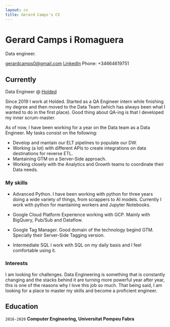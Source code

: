 ```yaml
---
layout: cv
title: Gerard Camps's CV
---
```

# Gerard Camps i Romaguera
Data engineer.

<div id="webaddress">
<a href="gerardcamps0@gmail.com">gerardcamps0@gmail.com</a>
<a href="https://www.linkedin.com/in/gerard-camps-70b471185">LinkedIn</a>
Phone: +34664619751
</div>


## Currently

Data Engineer @ [Holded](https://www.linkedin.com/company/holded/)

Since 2019 I work at Holded. Started as a QA Engineer intern while finishing my degree and then moved to the Data Team (which has always been what I wanted to do in the first place). Good thing about QA-ing is that I developed my inner scrum-master. 

As of now, I have been working for a year on the Data team as a Data Engineer. My tasks consist on the following:
- Develop and mantain our ELT pipelines to populate our DW.
- Working (a lot) with different APIs to create integrations on data destinations for reverse ETL.
- Mantaining GTM on a Server-Side approach. 
- Working closely with the Analytics and Growth teams to coordinate their Data needs. 

### My skills

* Advanced Python.
    I have been working with python for three years doing a wide variety of things, from scrappers to AI models. Currently I work with python for mantaining workers and Jupyter Notebooks. 

* Google Cloud Platform
    Experience working with GCP. Mainly with BigQuery, Pub/Sub and Dataflow.

* Google Tag Manager. 
    Good domain of the technology begind GTM. Specially their Server-Side Tagging version.

* Intermediate SQL
    I work with SQL on my daily basis and I feel comfortable using it. 


### Interests

I am looking for challenges. Data Engineering is something that is constantly changing and the stacks behind it are turning more powerful year after year, this is one of the reasons why I love this job so much. That being said, I am looking for a place to master my skills and become a proficient engineer. 


## Education

`2016-2020`
__Computer Engineering, Universitat Pompeu Fabra__



<!-- ### Footer

Last updated: May 2021 -->


